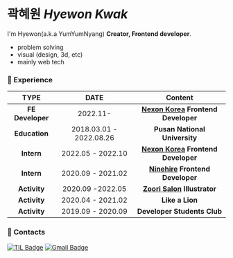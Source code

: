 # 곽혜원 *Hyewon Kwak*     

I'm Hyewon(a.k.a YumYumNyang) **Creator, Frontend developer**.
- problem solving
- visual (design, 3d, etc)
- mainly web tech

   
### :dizzy: Experience​
|              TYPE               |          DATE           |                           Content                            |
| :-----------------------------: | :---------------------: | :----------------------------------------------------------: |
| **FE Developer** | 2022.11-  | **<a href="https://www.nexon.com/Home/Game">Nexon Korea</a> Frontend Developer** | 
| **Education** |      2018.03.01 -  2022.08.26     |                  **Pusan National University**      |  
| **Intern** | 2022.05 - 2022.10  | **<a href="https://www.nexon.com/Home/Game">Nexon Korea</a> Frontend Developer** | 
| **Intern** | 2020.09 - 2021.02  | **<a href="https://ninehire.com/">Ninehire</a> Frontend Developer** | 
| **Activity** | 2020.09 -2022.05 | **<a href="https://www.instagram.com/zzoori_salon/">Zoori Salon</a> Illustrator** | 
| **Activity** | 2020.04 - 2021.02 | **Like a Lion** |  
| **Activity** | 2019.09 - 2020.09 |   **Developer Students Club**   |
   


###  :purple_heart: ​Contacts ###

[![TIL Badge](http://img.shields.io/badge/-DAILY%20LOG-0000ff?style=flat-square&link=https://heathered-bag-309.notion.site/eed28ad123b84f4ba152c92bd8200d25?v=fcdbb064fc5c42d7baeb59c05d040b78)](https://heathered-bag-309.notion.site/eed28ad123b84f4ba152c92bd8200d25?v=fcdbb064fc5c42d7baeb59c05d040b78)
[![Gmail Badge](https://img.shields.io/badge/Gmail-d14836?style=flat-square&logo=Gmail&logoColor=white&link=mailto:khw121699@gmail.com)](mailto:khw121699@gmail.com)
